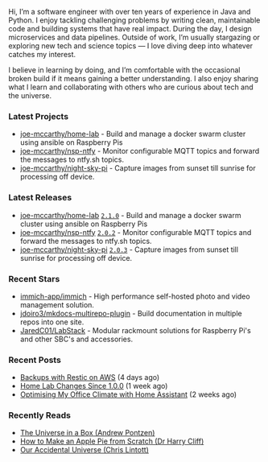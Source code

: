 Hi, I’m a software engineer with over ten years of experience in Java and Python. I enjoy tackling challenging problems by writing clean, maintainable code and building systems that have real impact. During the day, I design microservices and data pipelines. Outside of work, I’m usually stargazing or exploring new tech and science topics — I love diving deep into whatever catches my interest.

I believe in learning by doing, and I’m comfortable with the occasional broken build if it means gaining a better understanding. I also enjoy sharing what I learn and collaborating with others who are curious about tech and the universe.

### Latest Projects

- [joe-mccarthy/home-lab](https://github.com/joe-mccarthy/home-lab) - Build and manage a docker swarm cluster using ansible on Raspberry Pis
- [joe-mccarthy/nsp-ntfy](https://github.com/joe-mccarthy/nsp-ntfy) - Monitor configurable MQTT topics and forward the messages to ntfy.sh topics.
- [joe-mccarthy/night-sky-pi](https://github.com/joe-mccarthy/night-sky-pi) - Capture images from sunset till sunrise for processing off device.

### Latest Releases

- [joe-mccarthy/home-lab](https://github.com/joe-mccarthy/home-lab) [`2.1.0`](https://github.com/joe-mccarthy/home-lab/releases/tag/2.1.0) - Build and manage a docker swarm cluster using ansible on Raspberry Pis
- [joe-mccarthy/nsp-ntfy](https://github.com/joe-mccarthy/nsp-ntfy) [`2.0.2`](https://github.com/joe-mccarthy/nsp-ntfy/releases/tag/2.0.2) - Monitor configurable MQTT topics and forward the messages to ntfy.sh topics.
- [joe-mccarthy/night-sky-pi](https://github.com/joe-mccarthy/night-sky-pi) [`2.0.3`](https://github.com/joe-mccarthy/night-sky-pi/releases/tag/2.0.3) - Capture images from sunset till sunrise for processing off device.

### Recent Stars

- [immich-app/immich](https://github.com/immich-app/immich) - High performance self-hosted photo and video management solution.
- [jdoiro3/mkdocs-multirepo-plugin](https://github.com/jdoiro3/mkdocs-multirepo-plugin) - Build documentation in multiple repos into one site.
- [JaredC01/LabStack](https://github.com/JaredC01/LabStack) - Modular rackmount solutions for Raspberry Pi&#39;s and other SBC&#39;s and accessories.

### Recent Posts

- [Backups with Restic on AWS](https://joe-mccarthy.github.io/restic-backups-on-aws/) (4 days ago)
- [Home Lab Changes Since 1.0.0](https://joe-mccarthy.github.io/home-lab-changes-since-1-0-0/) (1 week ago)
- [Optimising My Office Climate with Home Assistant](https://joe-mccarthy.github.io/office-climate-home-assistant/) (2 weeks ago)

### Recently Reads
- [The Universe in a Box (Andrew Pontzen)](https://amzn.eu/d/4b6D6UB)
- [How to Make an Apple Pie from Scratch (Dr Harry Cliff)](https://amzn.eu/d/0qUkcpK)
- [Our Accidental Universe (Chris Lintott)](https://amzn.eu/d/hyMlwzR)
